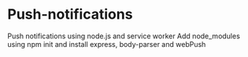 # Push-notifications
Push notifications using node.js and service worker
Add node_modules using npm init
and install express, body-parser and webPush
